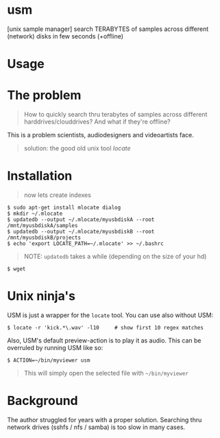 # usm
[unix sample manager] search TERABYTES of samples across different (network) disks in few seconds (+offline)

# Usage

[](demo.gif)

# The problem 

> How to quickly search thru terabytes of samples across different harddrives/clouddrives? And what if they're offline?

This is a problem scientists, audiodesigners and videoartists face.

> solution: the good old unix tool *locate*

# Installation

> now lets create indexes

    $ sudo apt-get install mlocate dialog
    $ mkdir ~/.mlocate 
    $ updatedb --output ~/.mlocate/myusbdiskA --root /mnt/myusbdiskA/samples
    $ updatedb --output ~/.mlocate/myusbdiskB --root /mnt/myusbdiskB/projects
    $ echo 'export LOCATE_PATH=~/.mlocate' >> ~/.bashrc

> NOTE: `updatedb` takes a while (depending on the size of your hd)

    $ wget

# Unix ninja's

USM is just a wrapper for the `locate` tool. You can use also without USM:

    $ locate -r 'kick.*\.wav' -l10     # show first 10 regex matches

Also, USM's default preview-action is to play it as audio.
This can be overruled by running USM like so:

    $ ACTION=~/bin/myviewer usm

> This will simply open the selected file with `~/bin/myviewer`

# Background 

The author struggled for years with a proper solution.
Searching thru network drives (sshfs / nfs / samba) is too slow in many cases.
